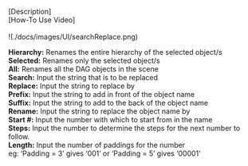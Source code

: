 [Description] <br/>
[How-To Use Video] <br/>
<br/>
!(./docs/images/UI/searchReplace.png)
<br/>

<b>Hierarchy:</b>	Renames the entire hierarchy of the selected object/s <br/>
<b>Selected:</b>	Renames only the selected object/s <br/>
<b>All:</b>	Renames all the DAG objects in the scene <br/>
<b>Search:</b>	Input the string that is to be replaced <br/>
<b>Replace:</b>	Input the string to replace by <br/>
<b>Prefix:</b>	Input the string to add in front of the object name <br/>
<b>Suffix:</b>	Input the string to add to the back of the object name <br/>
<b>Rename:</b>	Input the string to replace the object name by <br/>
<b>Start #:</b>	Input the number with which to start from in the name <br/>
<b>Steps:</b>	Input the number to determine the steps for the next number to follow. <br/>
<b>Length:</b>	Input the number of paddings for the number <br/>
                eg: ‘Padding = 3’ gives ‘001’ or ‘Padding = 5’ gives ‘00001’ <br/>
